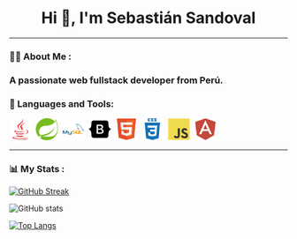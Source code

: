 
<div id="header" align="center">
    <h1 align="center">Hi 👋, I'm Sebastián Sandoval</h1>
   
</div>


---


### 👨‍💻 About Me :
 <h3 >A passionate web fullstack developer from Perú.</h3>
 
<div align="left">
    <h3>🔨 Languages and Tools:</h3>
    <div>
        <img src="https://github.com/devicons/devicon/blob/master/icons/java/java-plain.svg" title="Java" alt="Java" width="40" height="40"/>&nbsp;
         <img src="https://github.com/devicons/devicon/blob/master/icons/spring/spring-original.svg" title="Spring"  alt="Spring" width="40" height="40"/>&nbsp;
        <img src="https://github.com/devicons/devicon/blob/master/icons/mysql/mysql-original-wordmark.svg" title="MySQL"  alt="MySQL" width="40" height="40"/>&nbsp;
         <img src="https://github.com/devicons/devicon/blob/master/icons/bootstrap/bootstrap-plain.svg" title="Bootstrap" alt="Bootstrap" width="40" height="40"/>&nbsp;
        <img src="https://github.com/devicons/devicon/blob/master/icons/html5/html5-original.svg" title="HTML5" alt="HTML" width="40" height="40"/>&nbsp;
        <img src="https://github.com/devicons/devicon/blob/master/icons/css3/css3-plain-wordmark.svg"  title="CSS3" alt="CSS" width="40" height="40"/>&nbsp;
        <img src="https://github.com/devicons/devicon/blob/master/icons/javascript/javascript-original.svg" title="JavaScript" alt="JavaScript" width="40" height="40"/>&nbsp;
           <img src="https://github.com/devicons/devicon/blob/master/icons/angularjs/angularjs-plain.svg" title="angularjs" alt="angularjs" width="40" height="40"/>&nbsp;
        
       
        

     
</div>


---


### 📊 My Stats :

[![GitHub Streak](http://github-readme-streak-stats.herokuapp.com?user=atoonsmurf&theme=dark&hide_border=true&border_radius=50&date_format=j%20M%5B%20Y%5D)](https://git.io/streak-stats)

![GitHub stats](https://github-readme-stats.vercel.app/api?username=atoonsmurf&show_icons=true&theme=gruvbox)

[![Top Langs](https://github-readme-stats.vercel.app/api/top-langs/?username=atoonsmurf&theme=dark)](https://github.com/anuraghazra/github-readme-stats)





